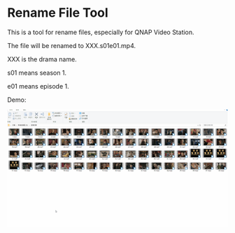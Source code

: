 # Rename File Tool

This is a tool for rename files, especially for QNAP Video Station.

The file will be renamed to XXX.s01e01.mp4.

XXX is the drama name. 

s01 means season 1.

e01 means episode 1.

Demo:

![Alt Text](https://raw.githubusercontent.com/sd016808/RenameFileTool/master/%E6%89%B9%E6%AC%A1%E6%94%B9%E6%AA%94%E5%90%8D/RenameTool.gif)
